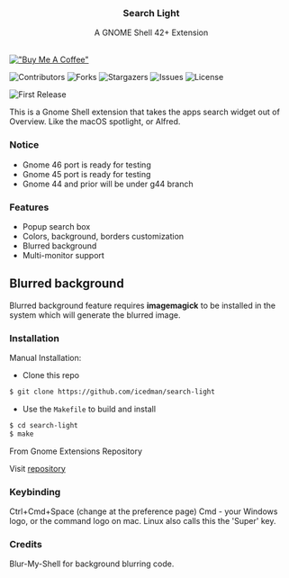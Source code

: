 <br/>
<p align="center">
  <h3 align="center">Search Light</h3>

  <p align="center">
    A GNOME Shell 42+ Extension
    <br/>
    <br/>
  </p>
</p>

[!["Buy Me A Coffee"](https://www.buymeacoffee.com/assets/img/custom_images/orange_img.png)](https://www.buymeacoffee.com/icedman)

![Contributors](https://img.shields.io/github/contributors/icedman/search-light?color=dark-green) ![Forks](https://img.shields.io/github/forks/icedman/search-light?style=social) ![Stargazers](https://img.shields.io/github/stars/icedman/search-light?style=social) ![Issues](https://img.shields.io/github/issues/icedman/search-light) ![License](https://img.shields.io/github/license/icedman/search-light) 

![First Release](https://raw.githubusercontent.com/icedman/search-light/main/screenshots/Screenshot%20from%202022-11-03%2011-53-28.png)


This is a Gnome Shell extension that takes the apps search widget out of Overview. Like the macOS spotlight, or Alfred.

### Notice

* Gnome 46 port is ready for testing
* Gnome 45 port is ready for testing
* Gnome 44 and prior will be under g44 branch

### Features

* Popup search box
* Colors, background, borders customization
* Blurred background
* Multi-monitor support

## Blurred background

Blurred background feature requires **imagemagick** to be installed in the system which will generate the blurred image.

### Installation

Manual Installation: 
- Clone this repo
```bash
$ git clone https://github.com/icedman/search-light
```
- Use the `Makefile` to build and install
```bash 
$ cd search-light
$ make
```

From Gnome Extensions Repository

Visit [repository](https://extensions.gnome.org/extension/5489/search-light/)

### Keybinding

Ctrl+Cmd+Space (change at the preference page)
Cmd - your Windows logo, or the command logo on mac. Linux also calls this the 'Super' key.

### Credits

Blur-My-Shell for background blurring code.
